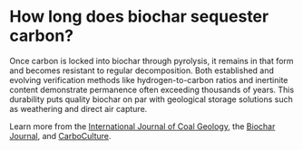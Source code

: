 # How long does biochar sequester carbon?

Once carbon is locked into biochar through pyrolysis, it remains in that form and becomes resistant to regular decomposition. Both established and evolving verification methods like hydrogen-to-carbon ratios and inertinite content demonstrate permanence often exceeding thousands of years. This durability puts quality biochar on par with geological storage solutions such as weathering and direct air capture.

Learn more from the [International Journal of Coal Geology](https://www.sciencedirect.com/science/article/pii/S0166516223002276?via%3Dihub), the [Biochar Journal](https://www.biochar-journal.org/en/ct/109-Permanence-of-soil-applied-biochar), and [CarboCulture](https://carboculture.com/resources/permanence-of-biochar-carbon-removal).
